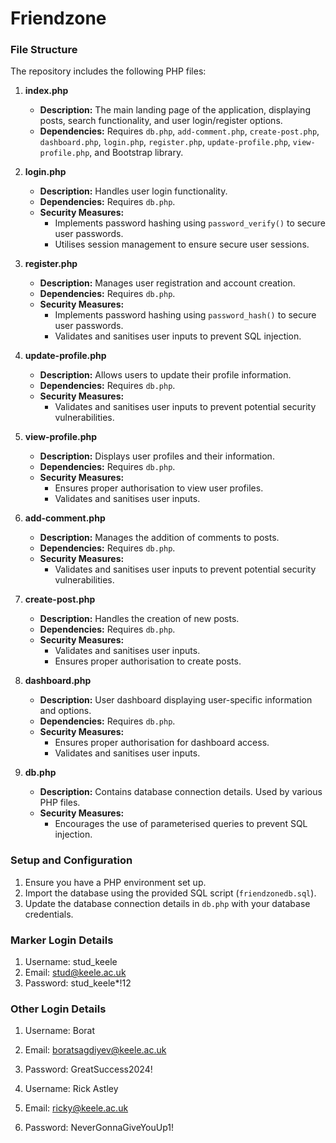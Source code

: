 # Friendzone

### File Structure

The repository includes the following PHP files:

1. **index.php**
   - **Description:** The main landing page of the application, displaying posts, search functionality, and user login/register options.
   - **Dependencies:** Requires `db.php`, `add-comment.php`, `create-post.php`, `dashboard.php`, `login.php`, `register.php`, `update-profile.php`, `view-profile.php`, and Bootstrap library.

2. **login.php**
   - **Description:** Handles user login functionality.
   - **Dependencies:** Requires `db.php`.
   - **Security Measures:**
     - Implements password hashing using `password_verify()` to secure user passwords.
     - Utilises session management to ensure secure user sessions.

3. **register.php**
   - **Description:** Manages user registration and account creation.
   - **Dependencies:** Requires `db.php`.
   - **Security Measures:**
     - Implements password hashing using `password_hash()` to secure user passwords.
     - Validates and sanitises user inputs to prevent SQL injection.

4. **update-profile.php**
   - **Description:** Allows users to update their profile information.
   - **Dependencies:** Requires `db.php`.
   - **Security Measures:**
     - Validates and sanitises user inputs to prevent potential security vulnerabilities.

5. **view-profile.php**
   - **Description:** Displays user profiles and their information.
   - **Dependencies:** Requires `db.php`.
   - **Security Measures:**
     - Ensures proper authorisation to view user profiles.
     - Validates and sanitises user inputs.

6. **add-comment.php**
   - **Description:** Manages the addition of comments to posts.
   - **Dependencies:** Requires `db.php`.
   - **Security Measures:**
     - Validates and sanitises user inputs to prevent potential security vulnerabilities.

7. **create-post.php**
   - **Description:** Handles the creation of new posts.
   - **Dependencies:** Requires `db.php`.
   - **Security Measures:**
     - Validates and sanitises user inputs.
     - Ensures proper authorisation to create posts.

8. **dashboard.php**
   - **Description:** User dashboard displaying user-specific information and options.
   - **Dependencies:** Requires `db.php`.
   - **Security Measures:**
     - Ensures proper authorisation for dashboard access.
     - Validates and sanitises user inputs.

9. **db.php**
   - **Description:** Contains database connection details. Used by various PHP files.
   - **Security Measures:**
     - Encourages the use of parameterised queries to prevent SQL injection.

### Setup and Configuration

1. Ensure you have a PHP environment set up.
2. Import the database using the provided SQL script (`friendzonedb.sql`).
3. Update the database connection details in `db.php` with your database credentials.

### Marker Login Details
1. Username: stud_keele
2. Email: stud@keele.ac.uk
3. Password: stud_keele*!12

### Other Login Details
1. Username: Borat
2. Email: boratsagdiyev@keele.ac.uk
3. Password: GreatSuccess2024!

1. Username: Rick Astley
2. Email: ricky@keele.ac.uk
3. Password: NeverGonnaGiveYouUp1!
